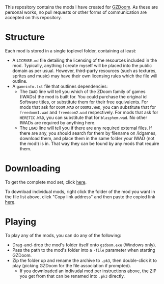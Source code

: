 This repository contains the mods I have created for [GZDoom](https://zdoom.org). As these are personal works, no pull requests or other forms of communication are accepted on this repository.

# Structure

Each mod is stored in a single toplevel folder, containing at least:
- A `LICENSE.md` file detailing the licensing of the resources included in the mod. Typically, anything I create myself will be placed into the public domain as per usual. However, third-party resources (such as textures, sprites and music) may have their own licensing rules which the file will outline.
- A `gameinfo.txt` file that outlines dependencies:
  - The `IWAD` line will tell you which of the ZDoom family of games (IWADs) the mod is built for. You could purchase the original id Software titles, or substitute them for their free equivalents. For mods that ask for `DOOM.WAD` or `DOOM2.WAD`, you can substitute that for `freedoom1.wad` and `freedoom2.wad` respectively. For mods that ask for `HERETIC.WAD`, you can substitute that for `blasphem.wad`. No other IWADs are required by anything here.
  - The `LOAD` line will tell you if there are any required external files. If there are any, you should search for them by filename on /idgames, download them, and place them in the same folder your IWAD (not the mod!) is in. That way they can be found by any mods that require them.

# Downloading

To get the complete mod set, click [here](https://github.com/andOlga/wads/archive/refs/heads/master.zip).

To download individual mods, right click the folder of the mod you want in the file list above, click "Copy link address" and then paste the copied link [here](https://download-directory.github.io/).

# Playing

To play any of the mods, you can do any of the following:
- Drag-and-drop the mod's folder itself onto `gzdoom.exe` (Windows only).
- Pass the path to the mod's folder into a `-file` parameter when starting GZDoom.
- Zip the folder up and rename the archive to `.pk3`, then double-click it to play (picking GZDoom for the file association if prompted).
  - If you downloaded an indivudal mod per instructions above, the ZIP you get from that can be renamed into `.pk3` directly.  

